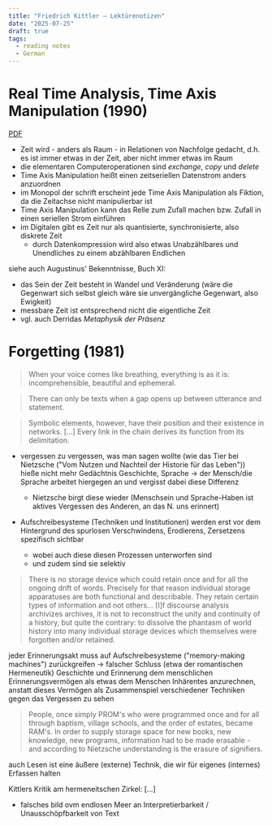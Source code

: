 ```yaml
---
title: "Friedrich Kittler – Lektürenotizen"
date: "2025-07-25"
draft: true
tags:
  - reading notes
  - German
---
```


# Real Time Analysis, Time Axis Manipulation (1990)

[PDF](https://monoskop.org/images/e/e0/Kittler_Friedrich_1990_2017_Real_Time_Analysis_Time_Axis_Manipulation.pdf)

- Zeit wird - anders als Raum - in Relationen von Nachfolge gedacht, d.h. es ist immer etwas in der Zeit, aber nicht immer etwas im Raum
- die elementaren Computeroperationen sind _exchange_, _copy_ und _delete_
- Time Axis Manipulation heißt einen zeitseriellen Datenstrom anders anzuordnen
- im Monopol der schrift erscheint jede Time Axis Manipulation als Fiktion, da die Zeitachse nicht manipulierbar ist
- Time Axis Manipulation kann das Relle zum Zufall machen bzw. Zufall in einen seriellen Strom einführen
- im Digitalen gibt es Zeit nur als quantisierte, synchronisierte, also diskrete Zeit
  - durch Datenkompression wird also etwas Unabzählbares und Unendliches zu einem abzählbaren Endlichen

siehe auch Augustinus' Bekenntnisse, Buch XI:

- das Sein der Zeit besteht in Wandel und Veränderung (wäre die Gegenwart sich selbst gleich wäre sie unvergängliche Gegenwart, also Ewigkeit)
- messbare Zeit ist entsprechend nicht die eigentliche Zeit
- vgl. auch Derridas _Metaphysik der Präsenz_

# Forgetting (1981)

> When your voice comes like breathing, everything is as it is: incomprehensible, beautiful and ephemeral.

> There can only be texts when a gap opens up between utterance and statement.

> Symbolic elements, however, have their position and their existence in networks. [...] Every link in the chain derives its function from its delimitation.

- vergessen zu vergessen, was man sagen wollte (wie das Tier bei Nietzsche ("Vom Nutzen und Nachteil der Historie für das Leben")) hieße nicht mehr Gedächtnis Geschichte, Sprache
  -> der Mensch/die Sprache arbeitet hiergegen an und vergisst dabei diese Differenz

  - Nietzsche birgt diese wieder (Menschsein und Sprache-Haben ist aktives Vergessen des Anderen, an das N. uns erinnert)

- Aufschreibesysteme (Techniken und Institutionen) werden erst vor dem Hintergrund des spurlosen Verschwindens, Erodierens, Zersetzens spezifisch sichtbar
  - wobei auch diese diesen Prozessen unterworfen sind
  - und zudem sind sie selektiv

> There is no storage device which could retain once and for all the ongoing drift of words. Precisely for that reason individual storage apparatuses are both functional and describable. They retain certain types of information and not others... [I]f discourse analysis archivizes archives, it is not to reconstruct the unity and continuity of a history, but quite the contrary: to dissolve the phantasm of world history into many individual storage devices which themselves were forgotten and/or retained.

jeder Erinnerungsakt muss auf Aufschreibesysteme ("memory-making machines") zurückgreifen
-> falscher Schluss (etwa der romantischen Hermeneutik) Geschichte und Erinnerung dem menschlichen Erinnerungsvermögen als etwas dem Menschen Inhärentes anzurechnen, anstatt dieses Vermögen als Zusammenspiel verschiedener Techniken gegen das Vergessen zu sehen

> People, once simply PROM's who were programmed once and for all through baptism, village schools, and the order of estates, became RAM's. In order to supply storage space for new books, new knowledge, new programs, information had to be made erasable - and according to Nietzsche understanding is the erasure of signifiers.

auch Lesen ist eine äußere (externe) Technik, die wir für eigenes (internes) Erfassen halten

Kittlers Kritik am hermeneitschen Zirkel: [...]

- falsches bild ovm endlosen Meer an Interpretierbarkeit / Unausschöpfbarkeit von Text

